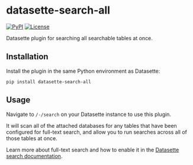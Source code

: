 # datasette-search-all

[![PyPI](https://img.shields.io/pypi/v/datasette-search-all.svg)](https://pypi.org/project/datasette-search-all/)
[![License](https://img.shields.io/badge/license-Apache%202.0-blue.svg)](https://github.com/simonw/datasette-search-all/blob/master/LICENSE)

Datasette plugin for searching all searchable tables at once.

## Installation

Install the plugin in the same Python environment as Datasette:

    pip install datasette-search-all

## Usage

Navigate to `/-/search` on your Datasette instance to use this plugin.

It will scan all of the attached databases for any tables that have been configured for full-text search, and allow you to run searches across all of those tables at once.

Learn more about full-text search and how to enable it in the [Datasette search documentation](https://datasette.readthedocs.io/en/stable/full_text_search.html).
